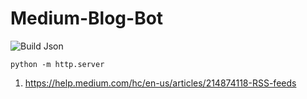 # Medium-Blog-Bot
![Build Json](https://github.com/lifeparticle/Medium-Blog-Bot/workflows/Build%20Json/badge.svg?branch=main)

```
python -m http.server
```

1. https://help.medium.com/hc/en-us/articles/214874118-RSS-feeds
